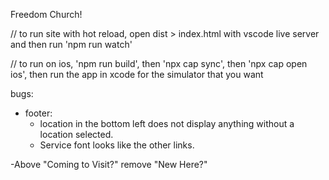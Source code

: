 Freedom Church!




// to run site with hot reload, open dist > index.html with vscode live server and then run 'npm run watch'

// to run on ios, 'npm run build', then 'npx cap sync', then 'npx cap open ios', then run the app in xcode for the simulator that you want


bugs:

- footer:
    - location in the bottom left does not display anything without a location selected.
    - Service font looks like the other links.

-Above "Coming to Visit?" remove "New Here?"
